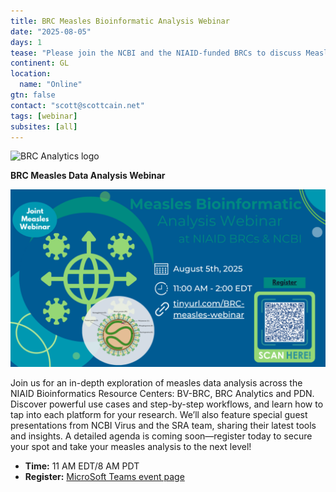 ```yaml
---
title: BRC Measles Bioinformatic Analysis Webinar
date: "2025-08-05"
days: 1
tease: "Please join the NCBI and the NIAID-funded BRCs to discuss Measles data analysis!"
continent: GL
location:
  name: "Online"
gtn: false
contact: "scott@scottcain.net"
tags: [webinar]
subsites: [all]
---
```

![BRC Analytics logo](/images/logos/brc.svg)

**BRC Measles Data Analysis Webinar**

![Webinar infologo](1752585196937.png)

Join us for an in-depth exploration of measles data analysis across the NIAID Bioinformatics Resource Centers: BV-BRC, BRC Analytics and PDN. Discover powerful use cases and step-by-step workflows, and learn how to tap into each platform for your research. We’ll also feature special guest presentations from NCBI Virus and the SRA team, sharing their latest tools and insights. A detailed agenda is coming soon—register today to secure your spot and take your measles analysis to the next level!

- **Time:** 11 AM EDT/8 AM PDT
- **Register:** [MicroSoft Teams event page](https://events.teams.microsoft.com/event/26e362e7-0d72-4c6a-9e86-0fd306368dfd@24d967f1-3ed8-4448-baa6-560ec572acb3)
